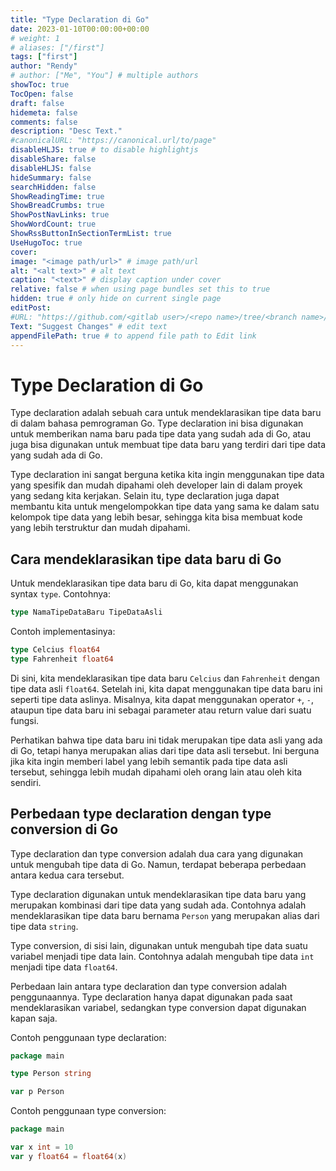 ```yaml
---
title: "Type Declaration di Go"
date: 2023-01-10T00:00:00+00:00
# weight: 1
# aliases: ["/first"]
tags: ["first"]
author: "Rendy"
# author: ["Me", "You"] # multiple authors
showToc: true
TocOpen: false
draft: false
hidemeta: false
comments: false
description: "Desc Text."
#canonicalURL: "https://canonical.url/to/page"
disableHLJS: true # to disable highlightjs
disableShare: false
disableHLJS: false
hideSummary: false
searchHidden: false
ShowReadingTime: true
ShowBreadCrumbs: true
ShowPostNavLinks: true
ShowWordCount: true
ShowRssButtonInSectionTermList: true
UseHugoToc: true
cover:
image: "<image path/url>" # image path/url
alt: "<alt text>" # alt text
caption: "<text>" # display caption under cover
relative: false # when using page bundles set this to true
hidden: true # only hide on current single page
editPost:
#URL: "https://github.com/<gitlab user>/<repo name>/tree/<branch name>/<path to content>/"
Text: "Suggest Changes" # edit text
appendFilePath: true # to append file path to Edit link
---
```


# Type Declaration di Go
Type declaration adalah sebuah cara untuk mendeklarasikan tipe data baru di dalam bahasa pemrograman Go. Type declaration ini bisa digunakan untuk memberikan nama baru pada tipe data yang sudah ada di Go, atau juga bisa digunakan untuk membuat tipe data baru yang terdiri dari tipe data yang sudah ada di Go.

Type declaration ini sangat berguna ketika kita ingin menggunakan tipe data yang spesifik dan mudah dipahami oleh developer lain di dalam proyek yang sedang kita kerjakan. Selain itu, type declaration juga dapat membantu kita untuk mengelompokkan tipe data yang sama ke dalam satu kelompok tipe data yang lebih besar, sehingga kita bisa membuat kode yang lebih terstruktur dan mudah dipahami.

## Cara mendeklarasikan tipe data baru di Go
Untuk mendeklarasikan tipe data baru di Go, kita dapat menggunakan syntax `type`. Contohnya:
```go
type NamaTipeDataBaru TipeDataAsli
```
Contoh implementasinya:
```go
type Celcius float64
type Fahrenheit float64
```
Di sini, kita mendeklarasikan tipe data baru `Celcius` dan `Fahrenheit` dengan tipe data asli `float64`. Setelah ini, kita dapat menggunakan tipe data baru ini seperti tipe data aslinya. Misalnya, kita dapat menggunakan operator `+`, `-`, ataupun tipe data baru ini sebagai parameter atau return value dari suatu fungsi.

Perhatikan bahwa tipe data baru ini tidak merupakan tipe data asli yang ada di Go, tetapi hanya merupakan alias dari tipe data asli tersebut. Ini berguna jika kita ingin memberi label yang lebih semantik pada tipe data asli tersebut, sehingga lebih mudah dipahami oleh orang lain atau oleh kita sendiri.

## Perbedaan type declaration dengan type conversion di Go

Type declaration dan type conversion adalah dua cara yang digunakan untuk mengubah tipe data di Go. Namun, terdapat beberapa perbedaan antara kedua cara tersebut.

Type declaration digunakan untuk mendeklarasikan tipe data baru yang merupakan kombinasi dari tipe data yang sudah ada. Contohnya adalah mendeklarasikan tipe data baru bernama `Person` yang merupakan alias dari tipe data `string`.

Type conversion, di sisi lain, digunakan untuk mengubah tipe data suatu variabel menjadi tipe data lain. Contohnya adalah mengubah tipe data `int` menjadi tipe data `float64`.

Perbedaan lain antara type declaration dan type conversion adalah penggunaannya. Type declaration hanya dapat digunakan pada saat mendeklarasikan variabel, sedangkan type conversion dapat digunakan kapan saja.

Contoh penggunaan type declaration:
```go
package main

type Person string

var p Person
```
Contoh penggunaan type conversion:
```go
package main

var x int = 10
var y float64 = float64(x)
```


